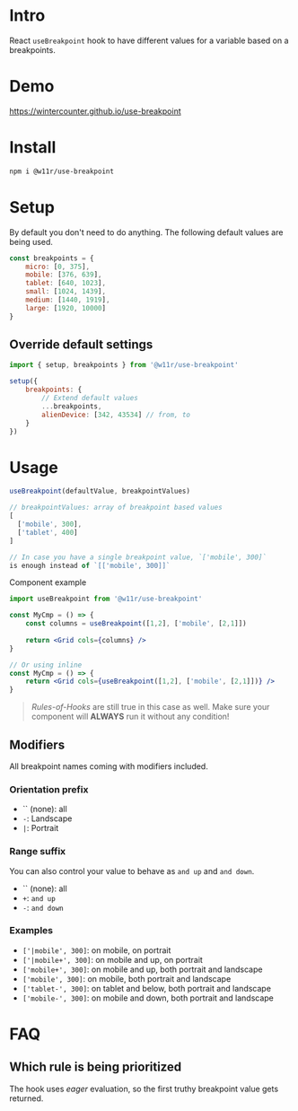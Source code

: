 # Intro

React `useBreakpoint` hook to have different values for a variable
based on a breakpoints.

# Demo
https://wintercounter.github.io/use-breakpoint

# Install

```bash
npm i @w11r/use-breakpoint
```

# Setup

By default you don't need to do anything. The following default values
are being used.

```js
const breakpoints = {
    micro: [0, 375],
    mobile: [376, 639],
    tablet: [640, 1023],
    small: [1024, 1439],
    medium: [1440, 1919],
    large: [1920, 10000]
}
```

## Override default settings

```js
import { setup, breakpoints } from '@w11r/use-breakpoint'

setup({
    breakpoints: {
        // Extend default values
        ...breakpoints,
        alienDevice: [342, 43534] // from, to
    }
})
```

# Usage

```js
useBreakpoint(defaultValue, breakpointValues)

// breakpointValues: array of breakpoint based values
[
  ['mobile', 300],
  ['tablet', 400]
]

// In case you have a single breakpoint value, `['mobile', 300]`
is enough instead of `[['mobile', 300]]`
```

Component example

```jsx
import useBreakpoint from '@w11r/use-breakpoint'

const MyCmp = () => {
    const columns = useBreakpoint([1,2], ['mobile', [2,1]])
    
    return <Grid cols={columns} />
}

// Or using inline
const MyCmp = () => {
    return <Grid cols={useBreakpoint([1,2], ['mobile', [2,1]])} />
}
```

> _Rules-of-Hooks_ are still true in this case as well. Make sure
> your component will __ALWAYS__ run it without any condition!

## Modifiers

All breakpoint names coming with modifiers included.

### Orientation prefix

- `` (none): all
- `-`: Landscape
- `|`: Portrait

### Range suffix

You can also control your value to behave as `and up` and `and down`.

- `` (none): all
- `+`: `and up`
- `-`: `and down`

### Examples

- `['|mobile', 300]`: on mobile, on portrait
- `['|mobile+', 300]`: on mobile and up, on portrait
- `['mobile+', 300]`: on mobile and up, both portrait and landscape
- `['mobile', 300]`: on mobile, both portrait and landscape
- `['tablet-', 300]`: on tablet and below, both portrait and landscape
- `['mobile-', 300]`: on mobile and down, both portrait and landscape

# FAQ

## Which rule is being prioritized

The hook uses _eager_ evaluation, so the first truthy breakpoint value
gets returned.
